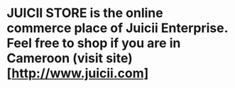 # JUICII STORE is the online commerce place of Juicii Enterprise. Feel free to shop if you are in Cameroon (visit site)[http://www.juicii.com]


